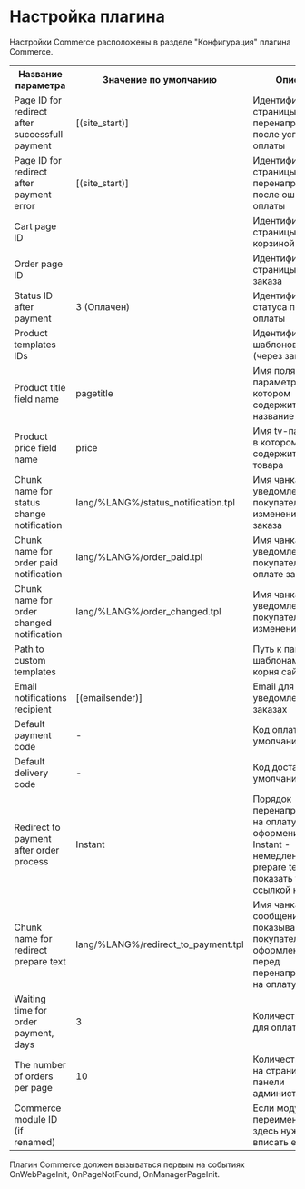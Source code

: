# Настройка плагина #

Настройки Commerce расположены в разделе "Конфигурация" плагина Commerce.

<table>
  <tr>
    <th>Название параметра</th>
    <th>Значение по умолчанию</th>
    <th>Описание</th>
  </tr>
  
  <tr>
    <td>Page ID for redirect after successfull payment</td>
    <td>[(site_start)]</td>
    <td>Идентификатор страницы для перенаправления после успешной оплаты</td>
  </tr>
  
  <tr>
    <td>Page ID for redirect after payment error</td>
    <td>[(site_start)]</td>
    <td>Идентификатор страницы для перенаправления после ошибки оплаты</td>
  </tr>
  
  <tr>
    <td>Cart page ID</td>
    <td></td>
    <td>Идентификатор страницы с корзиной</td>
  </tr>
  
  <tr>
    <td>Order page ID	</td>
    <td></td>
    <td>Идентификатор страницы с формой заказа</td>
  </tr>
  
  <tr>
    <td>Status ID after payment</td>
    <td>3 (Оплачен)</td>
    <td>Идентификатор статуса после оплаты</td>
  </tr>
  
  <tr>
    <td>Product templates IDs</td>
    <td></td>
    <td>Идентификаторы шаблонов товаров (через запятую)</td>
  </tr>
  
  <tr>
    <td>Product title field name</td>
    <td>pagetitle</td>
    <td>Имя поля или tv-параметра, в котором содержится название товара</td>
  </tr>
  
  <tr>
    <td>Product price field name</td>
    <td>price</td>
    <td>Имя tv-параметра, в котором содержится цена товара</td>
  </tr>
  
  <tr>
    <td>Chunk name for status change notification</td>
    <td>lang/%LANG%/status_notification.tpl</td>
    <td>Имя чанка для уведомления покупателя об изменении статуса заказа</td>
  </tr>
  
  <tr>
    <td>Chunk name for order paid notification</td>
    <td>lang/%LANG%/order_paid.tpl</td>
    <td>Имя чанка для уведомления покупателя об оплате заказа</td>
  </tr>
  
  <tr>
    <td>Chunk name for order changed notification</td>
    <td>lang/%LANG%/order_changed.tpl</td>
    <td>Имя чанка для уведомления покупателя об изменении заказа</td>
  </tr>
  
  <tr>
    <td>Path to custom templates</td>
    <td></td>
    <td>Путь к папке с шаблонами, от корня сайта</td>
  </tr>
  
  <tr>
    <td>Email notifications recipient</td>
    <td>[(emailsender)]</td>
    <td>Email для отправки уведомлений о заказах</td>
  </tr>
  
  <tr>
    <td>Default payment code</td>
    <td>-</td>
    <td>Код оплаты по умолчанию</td>
  </tr>
  
  <tr>
    <td>Default delivery code</td>
    <td>-</td>
    <td>Код доставки по умолчанию</td>
  </tr>
  
  <tr>
    <td>Redirect to payment after order process</td>
    <td>Instant</td>
    <td>Порядок перенаправления на оплату после оформения заказа. Instant - немедленно, Show prepare text - показать текст со ссылкой на оплату</td>
  </tr>
  
  <tr>
    <td>Chunk name for redirect prepare text</td>
    <td>lang/%LANG%/redirect_to_payment.tpl</td>
    <td>Имя чанка, шаблон сообщения, которое показывается покупателю после оформления заказа перед перенаправлением на оплату</td>
  </tr>
  
  <tr>
    <td>Waiting time for order payment, days</td>
    <td>3</td>
    <td>Количество дней для оплаты заказа</td>
  </tr>
  
  <tr>
    <td>The number of orders per page</td>
    <td>10</td>
    <td>Количество заказов на странице в панели администрирования</td>
  </tr>
  
   <tr>
    <td>Commerce module ID (if renamed)</td>
    <td></td>
    <td>Если модуль был переименован, то здесь нужно вписать его id.</td>
  </tr>
</table>

Плагин Commerce должен вызываться первым на событиях OnWebPageInit, OnPageNotFound, OnManagerPageInit.
